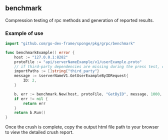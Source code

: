 ## benchmark

Compression testing of rpc methods and generation of reported results.

### Example of use

```go
import "github.com/go-dev-frame/sponge/pkg/grpc/benchmark"

func benchmarkExample() error {
	host := "127.0.0.1:8282"
	protoFile := "api/serverNameExample/v1/userExample.proto"
	// if third-party dependencies are missing during the press test, copy them to the project's third_party directory (not including the import path)
	importPaths := []string{"third_party"}
	message := &serverNameV1.GetUserExampleByIDRequest{
		ID: 2,
	}

	b, err := benchmark.New(host, protoFile, "GetByID", message, 1000, importPaths...)
	if err != nil {
		return err
	}
	return b.Run()
}
```

Once the crush is complete, copy the output html file path to your browser to view the detailed crush report.
